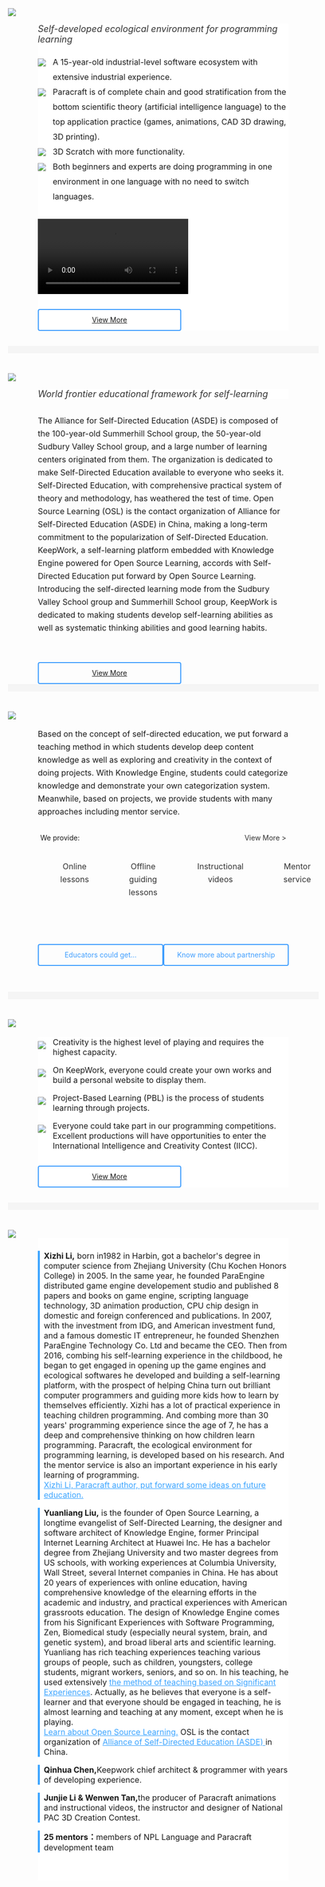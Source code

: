 
<style>
  .poster{
  display:block;
  margin:0 -60px;
  }
  .light {
    color: #3ba4ff;
  }
  a.light{
  color: #3ba4ff;
  }
  .our-idea-intro {
   margin:20px 0 30px; 
  }
.our-idea-intro p{
  position: relative;
  padding-left: 30px;
}
.our-idea-intro p img{
  position: absolute;
  left: 0px;
  top:8px;
}
  .part-1 {
    padding-bottom: 12px;
  }
  .part-1-text {
    margin: 10px 0 30px;
    background:#fff;
  }
  .part-1-text p {
    margin: 0;
    line-height: 30px;
    font-size: 16px;
  }
  .part-1-text p .submenu {
    display: block;
    padding-left: 20px;
  }
  .part-1-text h6 {
    font-size: 18px;
    margin: 15px 0 10px;
  color: #333;
  }
  .part-2-text {
    display: flex;
    justify-content: space-around;
    padding-bottom: 30px;
    background:#fff;
  }
  .part-2-text .part-2-text-box {
    width: 280px;
    text-align: center;
  margin:0 auto;
  }
  .part-2-text .part-2-text-box .part-2-text-box-title {
    font-size: 18px;
    width: 190px;
    border-bottom: 1px solid #ececec;
    padding: 8px 0;
    margin: 15px auto;
  }
  .part-2-text .part-2-text-box .part-2-text-box-content {
    height: 140px;
  }
  .part-2-text .part-2-text-box .part-2-text-box-content p {
    margin: 0;
    font-size: 14px;
    line-height: 30px;
  }
   .self-edu p{
  padding-bottom:40px;
  font-size: 16px;
  line-height: 26px;
  }
  .part-3-text {
   background:#fff;
  margin:15px 0 30px;
  }
  .part-3-text p {
    font-size: 16px;
  }
  .learn-more-btn{
   display:inline-block;
  }
  .learn-more-btn:hover{
   text-decoration: none !important;
  }
  .video-sty{
  margin-bottom:30px;
  }
  .learn-more {
    width: 284px;
    height: 40px;
    line-height: 40px;
    text-align: center;
    border-radius: 4px;
    border: solid 2px #409efe;
  }
  .learn-more:hover{
  background:#409efe;
  color:#fff;
  }
  .part-4-text {
    font-size: 16px;
    padding: 10px 0 40px;
    background:#fff;
  }
  .part-4-text p{
   border-left:4px solid  #3ba4ff;;
   padding-left:8px;
  }
  .gutter-line{
  height: 15px;
  background:#f5f5f5;
  margin: 0 -60px 40px;
  }
  .project-type p{
  font-size: 16px;
  line-height: 26px;
  }
  .project-type-provide{
  padding: 15px 5px;
}
.project-type-provide .text{
  display: flex;
}
.project-type-provide .text div{
  flex: 1;
}
.project-type-provide .text div.right{
  text-align: right;
}
.project-type-provide .text div.right .view{
  text-decoration: none;
  color: #333;
}
.project-type-provide .examples{
  display: flex;
  padding: 20px 0;
}
.project-type-provide .examples .example{
  flex: 1;
  text-align: center;
  display: block;
  text-decoration: none;
  color: #333;
  margin: 0 40px;
}
.project-type-provide .examples .example img{
  max-width: 75px;
}
.more-info {
  padding: 40px 0;
  display: flex;
  justify-content: space-around;
}
.more-info .btn{
  width: 280px;
  height: 40px;
  border: 2px solid #409efe;
  display: inline-block;
  border-radius: 4px;
  line-height: 40px;
  text-align: center;
  text-decoration: none;
  color:#409efe;
  margin-bottom:12px;
}
  @media screen and (max-width: 768px) {
   .poster{
  margin:0 -20px;
  }
 .project-type-provide .examples{
  flex-wrap:wrap;
}
  .gutter-line{
  margin: 0 -20px 40px;
  }
    .part-2-text {
  display: block;
}
  .more-info {
 display:block; 
  }
}
</style>

<a href="http://paracraft.keepwork.com/download?lang=zh" target="_blank" class="poster">
<img src="https://api.keepwork.com/storage/v0/siteFiles/2326/raw#Paracraft-en.jpg"/>
</a>
<div class="part-1-text">
          <h6>Self-developed ecological environment for programming learning</h6>
  <div class="our-idea-intro">
    <p><img src="https://api.keepwork.com/storage/v0/siteFiles/2327/raw#未标题-1.png">A 15-year-old industrial-level software ecosystem with extensive industrial experience.</p>
    <p><img src="https://api.keepwork.com/storage/v0/siteFiles/2327/raw#未标题-1.png">Paracraft is of complete chain and good stratification from the bottom scientific theory (artificial intelligence language) to the top application practice (games, animations, CAD 3D drawing, 3D printing).</p>
    <p><img src="https://api.keepwork.com/storage/v0/siteFiles/2327/raw#未标题-1.png">3D Scratch with more functionality.</p>
    <p><img src="https://api.keepwork.com/storage/v0/siteFiles/2327/raw#未标题-1.png">Both beginners and experts are doing programming in one environment in one language with no need to switch languages.</p>
  </div>
  
  <video
      width="60%"
      controls="controls"
      class="video-sty"
      src="https://api.keepwork.com/storage/v0/siteFiles/770/raw#宣传视频01.mp4"
    ></video>
  
  <a href="/l/student/moreResources/our_ideas_view_more" target="_blank" class="learn-more-btn"><div class="learn-more">View More</div></a>
        </div>
<div class="gutter-line"></div>
<a class="poster">
<img src="https://api.keepwork.com/storage/v0/siteFiles/2335/raw#自学者-en.jpg"/>
</a>
<div class="part-1-text"><h6>World frontier educational framework for self-learning</h6></div>
<div class="self-edu">
    <p>The Alliance for Self-Directed Education (ASDE) is composed of the 100-year-old Summerhill School group, the 50-year-old Sudbury Valley School group, and a large number of learning centers originated from them. The organization is dedicated to make Self-Directed Education available to everyone who seeks it. Self-Directed Education, with comprehensive practical system of theory and methodology, has weathered the test of time. Open Source Learning (OSL) is the contact organization of Alliance for Self-Directed Education (ASDE) in China, making a long-term commitment to the popularization of Self-Directed Education. KeepWork, a self-learning platform embedded with Knowledge Engine powered for Open Source Learning, accords with Self-Directed Education put forward by Open Source Learning. Introducing the self-directed learning mode from the Sudbury Valley School group and Summerhill School group, KeepWork is dedicated to making students develop self-learning abilities as well as systematic thinking abilities and good learning habits.</p>
  <a href="/l/student/moreResources/our_ideas_view_more" target="_blank" class="learn-more-btn"><div class="learn-more">View More</div></a>
  </div>
<div class="gutter-line"></div>
<a class="poster">
<img src="https://api.keepwork.com/storage/v0/siteFiles/2336/raw#项目式学习-en.jpg"/>
</a>

  <div class="project-type">
    <p>Based on the concept of self-directed education, we put forward a teaching method in which students develop deep content knowledge as well as exploring and creativity in the context of doing projects. With Knowledge Engine, students could categorize knowledge and demonstrate your own categorization system. Meanwhile, based on projects, we provide students with many approaches including mentor service.</p>
    <div class="project-type-provide">
      <div class="text">
        <div class="left">We provide:</div>
        <div class="right"><a href="/l/student/solution/parents" class="view">View More ></a></div>
      </div>
      <div class="examples">
        <a href="/l/student/center" class="example">
          <img src="https://api.keepwork.com/storage/v0/siteFiles/2332/raw#线上教育.png" alt="">
          <p>Online lessons</p>
        </a>
        <a href="/l/student/moreResources/offline" class="example">
          <img src="https://api.keepwork.com/storage/v0/siteFiles/2333/raw#线下导引课.png" alt="">
          <p>Offline guiding lessons</p>
        </a>
        <a href="/l/student/allteachingvideo/animate" class="example">
          <img src="https://api.keepwork.com/storage/v0/siteFiles/2331/raw#免费教学视频.png" alt="">
          <p>Instructional videos</p>
        </a>
        <a href="/l/student/moreResources/memtor" class="example">
          <img src="https://api.keepwork.com/storage/v0/siteFiles/2334/raw#一对一导师服务.png" alt="">
          <p>Mentor service</p>
        </a>
      </div>
    </div>
    <div class="more-info">
      <a class="btn" href="/l/student/solution/teacher">Educators could get…</a>
      <a class="btn" href="/l/student/solution/organization">Know more about partnership</a>
    </div>
  </div>

<div class="gutter-line"></div>
<a class="poster">
<img src="https://api.keepwork.com/storage/v0/siteFiles/1954/raw#作品and创意.png"/>
</a>
<div class="part-3-text">
           <div class="our-idea-intro">
    <p><img src="https://api.keepwork.com/storage/v0/siteFiles/2327/raw#未标题-1.png">Creativity is the highest level of playing and requires the highest capacity.</p>
    <p><img src="https://api.keepwork.com/storage/v0/siteFiles/2327/raw#未标题-1.png">On KeepWork, everyone could create your own works and build a personal website to display them.</p>
    <p><img src="https://api.keepwork.com/storage/v0/siteFiles/2327/raw#未标题-1.png">Project-Based Learning (PBL) is the process of students learning through projects.</p>
    <p><img src="https://api.keepwork.com/storage/v0/siteFiles/2327/raw#未标题-1.png">Everyone could take part in our programming competitions. Excellent productions will have opportunities to enter the International Intelligence and Creativity Contest (IICC).</p>
  </div>
          <a href="/l/student/solution/organization" target="_black" class="learn-more-btn"><div class="learn-more">View More</div></a>
        </div>
 <div class="gutter-line"></div>
<a class="poster">
<img src="https://api.keepwork.com/storage/v0/siteFiles/1955/raw#师资团队.png"/>
</a>
<div class="part-4-text">
          <p>
            <strong>Xizhi Li,</strong>
           born in1982 in Harbin, got a bachelor's degree in computer science from Zhejiang University (Chu Kochen Honors College) in 2005. In the same year, he founded ParaEngine distributed game engine developement studio and published 8 papers and books on game engine, scripting language technology, 3D animation production, CPU chip design in domestic and foreign conferenced and publications. In 2007, with the investment from IDG, and American investment fund, and a famous domestic IT entrepreneur, he founded Shenzhen ParaEngine Technology Co. Ltd and became the CEO. Then from 2016, combing his self-learning experience in the childbood, he began to get engaged in opening up the game engines and ecological softwares he developed and building a self-learning platform, with the prospect of helping China turn out brilliant computer programmers and guiding more kids how to learn by themselves efficiently.
       Xizhi has a lot of practical experience in teaching children programming. And combing more than 30 years' programming experience since the age of 7, he has a deep and comprehensive thinking on how children learn programming. Paracraft, the ecological environment for programming learning, is developed based on his research. And the mentor service is also an important experience in his early learning of programming.
            <br />
            <a href=" https://keepwork.com/lixizhi/note/design/future_education" target="_blank" class="light">Xizhi Li, Paracraft author, put forward some ideas on future education.</a>
          </p>
          <p>
      <strong>Yuanliang Liu,</strong>
      is the founder of Open Source Learning, a longtime evangelist of Self-Directed Learning, the designer and
      software architect of Knowledge Engine, former Principal Internet Learning Architect at Huawei Inc. He has a
      bachelor degree from Zhejiang University and two master degrees from US schools, with working experiences at
      Columbia University, Wall Street, several Internet companies in China. He has about 20 years of experiences with
      online education, having comprehensive knowledge of the elearning efforts in the academic and industry, and
      practical experiences with American grassroots education. The design of Knowledge Engine comes from his
      Significant Experiences with Software Programming, Zen, Biomedical study (especially neural system, brain, and
      genetic system), and broad liberal arts and scientific learning.
      <br />
      Yuanliang has rich teaching experiences teaching various groups of people, such as children, youngsters, college
      students, migrant workers, seniors, and so on. In his teaching, he used extensively <a
        href=" http://blog.opensourcelearning.org/?p=122&lang=zh"
        target="_blank"
        class="light"
      >the method of teaching based on Significant Experiences</a>. Actually, as he believes that everyone is a
      self-learner and that everyone should be engaged in teaching, he is almost learning and teaching at any moment,
      except when he is playing.
      <br />
      <a
        href="http://www.opensourcelearning.org/"
        target="_blank"
        class="light"
      >Learn about Open Source Learning.</a> OSL is the contact organization of <a
        href=" https://www.self-directed.org/"
        target="_blank"
        class="light"
      >Alliance of Self-Directed Education (ASDE) </a>in China.
    </p>
    <p>
      <strong>Qinhua Chen,</strong>Keepwork chief architect & programmer with years of developing experience.
    </p>
    <p>
      <strong>Junjie Li & Wenwen Tan,</strong>the producer of Paracraft animations and instructional videos, the
      instructor and designer of National PAC 3D Creation Contest.
    </p>
    <p><strong>25 mentors：</strong>members of NPL Language and Paracraft development team</p>
        </div>